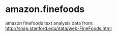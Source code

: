 # amazon.finefoods
amazon finefoods text analysis 
data from: http://snap.stanford.edu/data/web-FineFoods.html 
